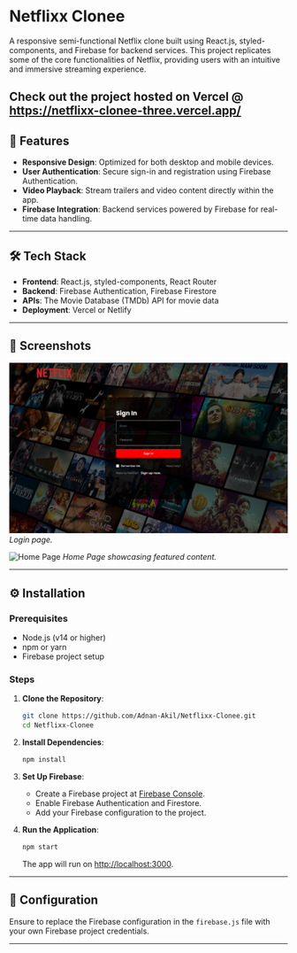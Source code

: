 # Netflixx Clonee

A responsive semi-functional Netflix clone built using React.js, styled-components, and Firebase for backend services. This project replicates some of the core functionalities of Netflix, providing users with an intuitive and immersive streaming experience.

Check out the project hosted on Vercel @ https://netflixx-clonee-three.vercel.app/
---

## 🚀 Features

* **Responsive Design**: Optimized for both desktop and mobile devices.
* **User Authentication**: Secure sign-in and registration using Firebase Authentication.
* **Video Playback**: Stream trailers and video content directly within the app.
* **Firebase Integration**: Backend services powered by Firebase for real-time data handling.

---

## 🛠️ Tech Stack

* **Frontend**: React.js, styled-components, React Router
* **Backend**: Firebase Authentication, Firebase Firestore
* **APIs**: The Movie Database (TMDb) API for movie data
* **Deployment**: Vercel or Netlify

---

## 📸 Screenshots

![Login Page](src/assets/login_page_ss.png)
*Login page.*

![Home Page](src/assets/home_page_ss.png)
*Home Page showcasing featured content.*

---

## ⚙️ Installation

### Prerequisites

* Node.js (v14 or higher)
* npm or yarn
* Firebase project setup

### Steps

1. **Clone the Repository**:

   ```bash
   git clone https://github.com/Adnan-Akil/Netflixx-Clonee.git
   cd Netflixx-Clonee
   ```

2. **Install Dependencies**:

   ```bash
   npm install
   ```

3. **Set Up Firebase**:

   * Create a Firebase project at [Firebase Console](https://console.firebase.google.com/).
   * Enable Firebase Authentication and Firestore.
   * Add your Firebase configuration to the project.

4. **Run the Application**:

   ```bash
   npm start
   ```

   The app will run on [http://localhost:3000](http://localhost:3000).

---

## 🔧 Configuration

Ensure to replace the Firebase configuration in the `firebase.js` file with your own Firebase project credentials.

---
